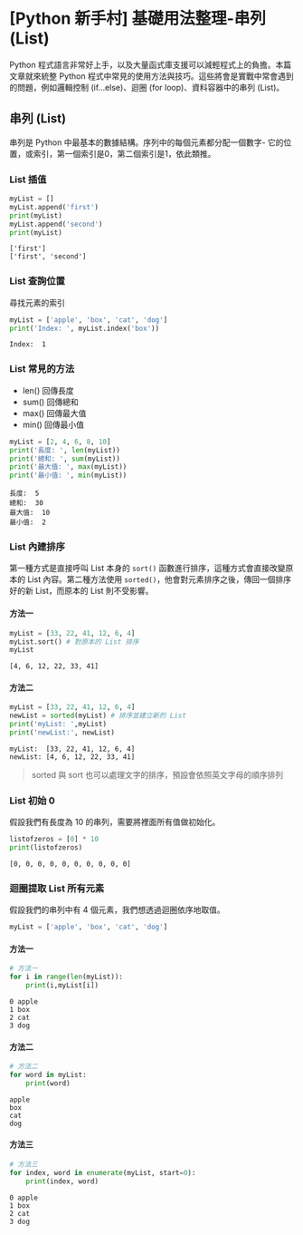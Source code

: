 # [Python 新手村] 基礎用法整理-串列 (List)
Python 程式語言非常好上手，以及大量函式庫支援可以減輕程式上的負擔。本篇文章就來統整 Python 程式中常見的使用方法與技巧。這些將會是實戰中常會遇到的問題，例如邏輯控制 (if...else)、迴圈 (for loop)、資料容器中的串列 (List)。

## 串列 (List)
串列是 Python 中最基本的數據結構。序列中的每個元素都分配一個數字- 它的位置，或索引，第一個索引是0，第二個索引是1，依此類推。

### List 插值
```py
myList = []
myList.append('first')
print(myList)
myList.append('second')
print(myList)
```

```
['first']
['first', 'second']
```

### List 查詢位置
尋找元素的索引

```py
myList = ['apple', 'box', 'cat', 'dog']
print('Index: ', myList.index('box'))
```

```
Index:  1
```

### List 常見的方法
- len() 回傳長度
- sum() 回傳總和
- max() 回傳最大值
- min() 回傳最小值

```py
myList = [2, 4, 6, 8, 10]
print('長度: ', len(myList))
print('總和: ', sum(myList))
print('最大值: ', max(myList))
print('最小值: ', min(myList))
```

```
長度:  5
總和:  30
最大值:  10
最小值:  2
```

### List 內建排序
第一種方式是直接呼叫 List 本身的 `sort()` 函數進行排序，這種方式會直接改變原本的 List 內容。第二種方法使用 `sorted()`，他會對元素排序之後，傳回一個排序好的新 List，而原本的 List 則不受影響。

#### 方法一
```py
myList = [33, 22, 41, 12, 6, 4]
myList.sort() # 對原本的 List 排序
myList
```

```
[4, 6, 12, 22, 33, 41]
```

#### 方法二
```py
myList = [33, 22, 41, 12, 6, 4]
newList = sorted(myList) # 排序並建立新的 List
print('myList: ',myList)
print('newList:', newList)
```

```
myList:  [33, 22, 41, 12, 6, 4]
newList: [4, 6, 12, 22, 33, 41]
```

> sorted 與 sort 也可以處理文字的排序，預設會依照英文字母的順序排列

### List 初始 0 
假設我們有長度為 10 的串列，需要將裡面所有值做初始化。

```py
listofzeros = [0] * 10
print(listofzeros)
```

```
[0, 0, 0, 0, 0, 0, 0, 0, 0, 0]
```

### 迴圈提取 List 所有元素
假設我們的串列中有 4 個元素，我們想透過迴圈依序地取值。

```py
myList = ['apple', 'box', 'cat', 'dog']
```

#### 方法一
```py
# 方法一
for i in range(len(myList)):
    print(i,myList[i])
```

```
0 apple
1 box
2 cat
3 dog
```

#### 方法二
```py
# 方法二
for word in myList:
    print(word)
```

```
apple
box
cat
dog
```

#### 方法三
```py
# 方法三
for index, word in enumerate(myList, start=0):
    print(index, word)
```

```
0 apple
1 box
2 cat
3 dog
```
